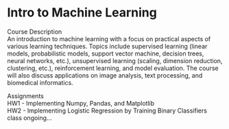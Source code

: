 # Intro to Machine Learning
Course Description
<br /> An introduction to machine learning with a focus on practical aspects of various learning techniques. Topics include supervised learning (linear models, probabilistic models, support vector machine, decision trees, neural networks, etc.), unsupervised learning (scaling, dimension reduction, clustering, etc.), reinforcement learning, and model evaluation. The course will also discuss applications on image analysis, text processing, and biomedical informatics.

Assignments
<br /> HW1 - Implementing Numpy, Pandas, and Matplotlib
<br /> HW2 - Implementing Logistic Regression by Training Binary Classifiers
<br /> class ongoing...

